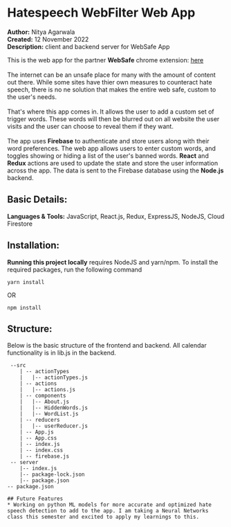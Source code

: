 # Hatespeech WebFilter Web App
**Author:** Nitya Agarwala  
**Created:** 12 November 2022 <br/>
**Description:** client and backend server for WebSafe App <br/>

This is the web app for the partner **WebSafe** chrome extension: [here](https://github.com/nitya308/hatespeech-filter-chrome-extn) <br/><br/>
The internet can be an unsafe place for many with the amount of content out there. While some sites have thier own measures to counteract hate speech, there is no ne solution that makes the entire web safe, custom to the user's needs. <br/> <br/>
That's where this app comes in. It allows the user to add a custom set of trigger words. These words will then be blurred out on all website the user visits and the user can choose to reveal them if they want. <br/> <br/>
The app uses **Firebase** to authenticate and store users along with their word preferences. The web app allows users to enter custom words, and toggles showing or hiding a list of the user's banned words. **React** and **Redux** actions are used to update the state and store the user information across the app. The data is sent to the Firebase database using the **Node.js** backend.


## Basic Details:
**Languages & Tools:** JavaScript, React.js, Redux, ExpressJS, NodeJS, Cloud Firestore


## Installation:

**Running this project locally** requires NodeJS and yarn/npm. To install the required packages, run the following command

```yarn install```

OR

```npm install```

## Structure:
Below is the basic structure of the frontend and backend. All calendar functionality is in lib.js in the backend.
```
 --src
    | -- actionTypes
    |   |-- actionTypes.js
    | -- actions
    |   |-- actions.js
    | -- components
    |   |-- About.js
    |   |-- HiddenWords.js
    |   |-- WordList.js
    | -- reducers
    |   |-- userReducer.js
    | -- App.js
    | -- App.css
    | -- index.js
    | -- index.css
    | -- firebase.js
 -- server
    |-- index.js
    |-- package-lock.json
    |-- package.json
-- package.json

## Future Features
* Working on python ML models for more accurate and optimized hate speech detection to add to the app. I am taking a Neural Networks class this semester and excited to apply my learnings to this.
